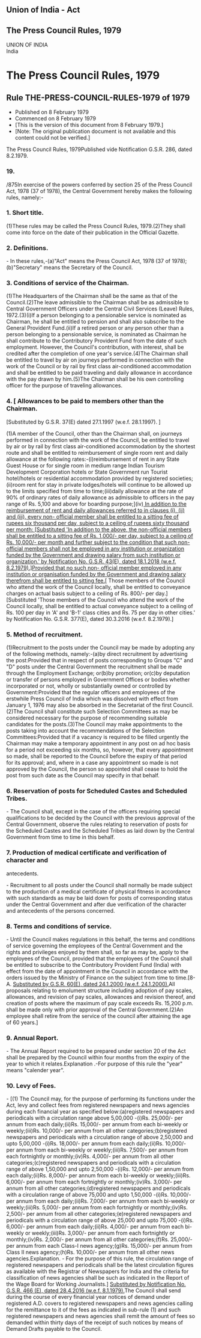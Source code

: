 ## Union of India - Act

## The Press Council Rules, 1979

UNION OF INDIA  
India

# The Press Council Rules, 1979

## Rule THE-PRESS-COUNCIL-RULES-1979 of 1979

  * Published on 8 February 1979 
  * Commenced on 8 February 1979 
  * [This is the version of this document from 8 February 1979.] 
  * [Note: The original publication document is not available and this content could not be verified.] 

The Press Council Rules, 1979Published vide Notification G.S.R. 286, dated
8.2.1979.

### 19.

/875In exercise of the powers conferred by section 25 of the Press Council
Act, 1978 (37 of 1978), the Central Government hereby makes the following
rules, namely:-

### 1. Short title.

(1)These rules may be called the Press Council Rules, 1979.(2)They shall come
into force on the date of their publication in the Official Gazette.

### 2. Definitions.

\- In these rules,-(a)"Act" means the Press Council Act, 1978 (37 of
1978);(b)"Secretary" means the Secretary of the Council.

### 3. Conditions of service of the Chairman.

(1)The Headquarters of the Chairman shall be the same as that of the
Council.(2)The leave admissible to the Chairman shall be as admissible to
Central Government Officers under the Central Civil Services (Leave) Rules,
1972.(3)(i)If a person belonging to a pensionable service is nominated as
Chairman, he shall be entitled to pension and shall also subscribe to the
General Provident Fund.(ii)If a retired person or any person other than a
person belonging to a pensionable service, is nominated as Chairman he shall
contribute to the Contributory Provident Fund from the date of such
employment. However, the Council's contribution, with interest, shall be
credited after the completion of one year's service.(4)The Chairman shall be
entitled to travel by air on journeys performed in connection with the work of
the Council or by rail by first class air-conditioned accommodation and shall
be entitled to be paid traveling and daily allowance in accordance with the
pay drawn by him.(5)The Chairman shall be his own controlling officer for the
purpose of traveling allowances.

### 4. [ Allowances to be paid to members other than the Chairman.
[Substituted by G.S.R. 37(E) dated 27.1.1997 (w.e.f. 28.1.1997). ]

(1)A member of the Council, other than the Chairman shall, on journeys
performed in connection with the work of the Council, be entitled to travel by
air or by rail by first class air-conditioned accommodation by the shortest
route and shall be entitled to reimbursement of single room rent and daily
allowance at the following rates:-(i)reimbursement of rent in any State Guest
House or for single room in medium range Indian Tourism Development
Corporation hotels or State Government run Tourist hotel/hotels or residential
accommodation provided by registered societies;(ii)room rent for stay in
private lodges/hotels will continue to be allowed up to the limits specified
from time to time;(iii)daily allowance at the rate of 90% of ordinary rates of
daily allowance as admissible to officers in the pay range of Rs. 5,100 and
above for boarding purpose;](iv)[ In addition to the reimbursement of rent and
daily allowances referred to in clauses (i), (ii) and (iii), every non-
official member shall be entitled to a sitting fee of rupees six thousand per
day, subject to a ceiling of rupees sixty thousand per month: [Substituted 'In
addition to the above, the non-official members shall be entitled to a sitting
fee of Rs. 1,000/- per day, subject to a ceiling of Rs. 10,000/- per month and
further subject to the condition that such non-official members shall not be
employed in any institution or organization funded by the Government and
drawing salary from such institution or organization.' by Notification No.
G.S.R. 43(E), dated 18.1.2018 (w.e.f. 8.2.1979).]Provided that no such non-
official member employed in any institution or organisation funded by the
Government and drawing salary therefrom shall be entitled to sitting fee.](2)[
Those members of the Council who attend the work of the Council locally, shall
be entitled to conveyance charges on actual basis subject to a ceiling of Rs.
800/- per day.] [Substituted 'Those members of the Council who attend the work
of the Council locally, shall be entitled to actual conveyance subject to a
ceiling of Rs. 100 per day in 'A' and 'B-1' class cities and Rs. 75 per day in
other cities.' by Notification No. G.S.R. 377(E), dated 30.3.2016 (w.e.f.
8.2.1979).]

### 5. Method of recruitment.

(1)Recruitment to the posts under the Council may be made by adopting any of
the following methods, namely:-(a)by direct recruitment by advertising the
post:Provided that in respect of posts corresponding to Groups "C" and "D"
posts under the Central Government the recruitment shall be made through the
Employment Exchange; or(b)by promotion; or(c)by deputation or transfer of
persons employed in Government Offices or bodies whether incorporated or not,
wholly or substantially owned or controlled by Government:Provided that the
regular officers and employees of the erstwhile Press Council of India which
was dissolved with effect from January 1, 1976 may also be absorbed in the
Secretariat of the first Council.(2)The Council shall constitute such
Selection Committees as may be considered necessary for the purpose of
recommending suitable candidates for the posts.(3)The Council may make
appointments to the posts taking into account the recommendations of the
Selection Committees:Provided that if a vacancy is required to be filled
urgently the Chairman may make a temporary appointment in any post on ad hoc
basis for a period not exceeding six months, so, however, that every
appointment so made, shall be reported to the Council before the expiry of
that period for its approval; and, where in a case any appointment so made is
not approved by the Council, the person so appointed shall cease to hold the
post from such date as the Council may specify in that behalf.

### 6. Reservation of posts for Scheduled Castes and Scheduled Tribes.

\- The Council shall, except in the case of the officers requiring special
qualifications to be decided by the Council with the previous approval of the
Central Government, observe the rules relating to reservation of posts for the
Scheduled Castes and the Scheduled Tribes as laid down by the Central
Government from time to time in this behalf.

### 7. Production of medical certificate and verification of character and
antecedents.

\- Recruitment to all posts under the Council shall normally be made subject
to the production of a medical certificate of physical fitness in accordance
with such standards as may be laid down for posts of corresponding status
under the Central Government and after due verification of the character and
antecedents of the persons concerned.

### 8. Terms and conditions of service.

\- Until the Council makes regulations in this behalf, the terms and
conditions of service governing the employees of the Central Government and
the rights and privileges enjoyed by them shall, so far as may be, apply to
the employees of the Council, provided that the employees of the Council shall
be entitled to subscribe to the Contributory Provident Fund (India) with
effect from the date of appointment in the Council in accordance with the
orders issued by the Ministry of Finance on the subject from time to
time.[8-A. [ Substituted by G.S.R. 60(E), dated 24.1.2000 (w.e.f.
24.1.2000).](1)All proposals relating to emolument structure including
adoption of pay scales, allowances, and revision of pay scales, allowances and
revision thereof, and creation of posts where the maximum of pay scale exceeds
Rs. 15,200 p.m. shall be made only with prior approval of the Central
Government.(2)An employee shall retire from the service of the council after
attaining the age of 60 years.]

### 9. Annual Report.

\- The Annual Report required to be prepared under section 20 of the Act shall
be prepared by the Council within four months from the expiry of the year to
which it relates.Explanation .-For purpose of this rule the "year" means
"calender year".

### 10. Levy of Fees.

\- [(1) The Council may, for the purpose of performing its functions under the
Act, levy and collect fees from registered newspapers and news agencies during
each financial year as specified below:(a)registered newspapers and
periodicals with a circulation range above 5,00,000 -(i)Rs. 25,000/- per annum
from each daily;(ii)Rs. 15,000/- per annum from each bi-weekly or
weekly;(iii)Rs. 10,000/- per annum from all other categories;(b)registered
newspapers and periodicals with a circulation range of above 2,50,000 and upto
5,00,000 -(i)Rs. 18,000/- per annum from each daily;(ii)Rs. 10,000/- per annum
from each bi-weekly or weekly;(iii)Rs. 7,500/- per annum from each fortnightly
or monthly;(iv)Rs. 4,000/- per annum from all other categories;(c)registered
newspapers and periodicals with a circulation range of above 1,50,000 and upto
2,50,000 -(i)Rs. 12,000/- per annum from each daily;(ii)Rs. 8,000/- per annum
from each bi-weekly or weekly;(iii)Rs. 6,000/- per annum from each fortnightly
or monthly;(iv)Rs. 3,000/- per annum from all other categories;(d)registered
newspapers and periodicals with a circulation range of above 75,000 and upto
1,50,000 -(i)Rs. 10,000/- per annum from each daily;(ii)Rs. 7,000/- per annum
from each bi-weekly or weekly;(iii)Rs. 5,000/- per annum from each fortnightly
or monthly;(iv)Rs. 2,500/- per annum from all other categories;(e)registered
newspapers and periodicals with a circulation range of above 25,000 and upto
75,000 -(i)Rs. 6,000/- per annum from each daily;(ii)Rs. 4,000/- per annum
from each bi-weekly or weekly;(iii)Rs. 3,000/- per annum from each fortnightly
or monthly;(iv)Rs. 2,000/- per annum from all other categories;(f)Rs. 25,000/-
per annum from each Class-I news agency;(g)Rs. 15,000/- per annum from Class
II news agency;(h)Rs. 10,000/- per annum from all other news
agencies.Explanation. - For the purpose of this rule, the circulation range of
registered newspapers and periodicals shall be the latest circulation figures
as available with the Registrar of Newspapers for India and the criteria for
classification of news agencies shall be such as indicated in the Report of
the Wage Board for Working Journalists.] [Substituted by Notification No.
G.S.R. 466 (E), dated 28.4.2016 (w.e.f. 8.1.1979).](2)The Council shall send
during the course of every financial year notices of demand under registered
A.D. covers to registered newspapers and news agencies calling for the
remittance to it of the fees as indicated in sub-rule (1) and such registered
newspapers and news agencies shall remit the amount of fees so demanded within
thirty days of the receipt of such notices by means of Demand Drafts payable
to the Council.

